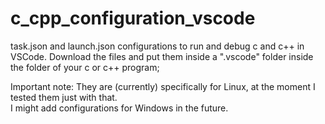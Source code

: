 # c_cpp_configuration_vscode

task.json and launch.json configurations to run and debug c and c++ in VSCode.
Download the files and put them inside a ".vscode" folder inside the folder of your c or c++ program;

Important note: They are (currently) specifically for Linux, at the moment I tested them just with that.  
I might add configurations for Windows in the future.
